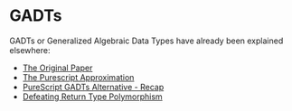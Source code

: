 # GADTs

GADTs or Generalized Algebraic Data Types have already been explained elsewhere:

- [The Original Paper](https://www.cs.ox.ac.uk/files/3060/gadtless.pdf)
- [The Purescript Approximation](http://code.slipthrough.net/2016/08/10/approximating-gadts-in-purescript/)
- [PureScript GADTs Alternative - Recap](https://hgiasac.github.io/posts/2018-12-18-PureScript-GADTs-Alternatives---Recap.html)
- [Defeating Return Type Polymorphism](https://philipphagenlocher.de/post/defeating-return-type-polymorphism/)
